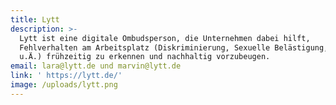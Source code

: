 ```yaml
---
title: Lytt
description: >-
  Lytt ist eine digitale Ombudsperson, die Unternehmen dabei hilft,
  Fehlverhalten am Arbeitsplatz (Diskriminierung, Sexuelle Belästigung, Mobbing
  u.Ä.) frühzeitig zu erkennen und nachhaltig vorzubeugen.
email: lara@lytt.de und marvin@lytt.de
link: ' https://lytt.de/'
image: /uploads/lytt.png
---
```



